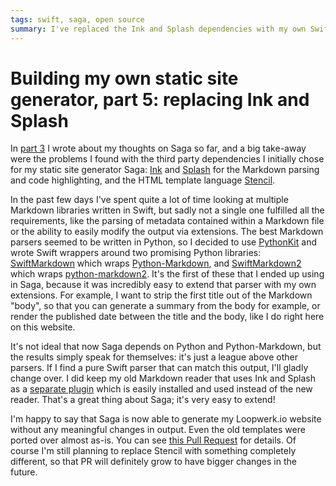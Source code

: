 ```yaml
---
tags: swift, saga, open source
summary: I've replaced the Ink and Splash dependencies with my own SwiftMarkdown package.
---
```


# Building my own static site generator, part 5: replacing Ink and Splash
In [part 3](/articles/2021/saga-3-thoughts-so-far/) I wrote about my thoughts on Saga so far, and a big take-away were the problems I found with the third party dependencies I initially chose for my static site generator Saga: [Ink](https://github.com/johnsundell/ink) and [Splash](https://github.com/JohnSundell/Splash) for the Markdown parsing and code highlighting, and the HTML template language [Stencil](https://github.com/stencilproject/Stencil).

In the past few days I've spent quite a lot of time looking at multiple Markdown libraries written in Swift, but sadly not a single one fulfilled all the requirements, like the parsing of metadata contained within a Markdown file or the ability to easily modify the output via extensions. The best Markdown parsers seemed to be written in Python, so I decided to use [PythonKit](https://github.com/pvieito/PythonKit) and wrote Swift wrappers around two promising Python libraries: [SwiftMarkdown](https://github.com/loopwerk/SwiftMarkdown) which wraps [Python-Markdown](https://github.com/Python-Markdown/markdown), and [SwiftMarkdown2](https://github.com/loopwerk/SwiftMarkdown2) which wraps [python-markdown2](https://github.com/trentm/python-markdown2). It's the first of these that I ended up using in Saga, because it was incredibly easy to extend that parser with my own extensions. For example, I want to strip the first title out of the Markdown "body", so that you can generate a summary from the body for example, or render the published date between the title and the body, like I do right here on this website.

It's not ideal that now Saga depends on Python and Python-Markdown, but the results simply speak for themselves: it's just a league above other parsers. If I find a pure Swift parser that can match this output, I'll gladly change over. I did keep my old Markdown reader that uses Ink and Splash as a [separate plugin](https://github.com/loopwerk/SagaInkMarkdownReader) which is easily installed and used instead of the new reader. That's a great thing about Saga; it's very easy to extend!

I'm happy to say that Saga is now able to generate my Loopwerk.io website without any meaningful changes in output. Even the old templates were ported over almost as-is. You can see [this Pull Request](https://github.com/loopwerk/loopwerk.io/pull/2) for details. Of course I'm still planning to replace Stencil with something completely different, so that PR will definitely grow to have bigger changes in the future.